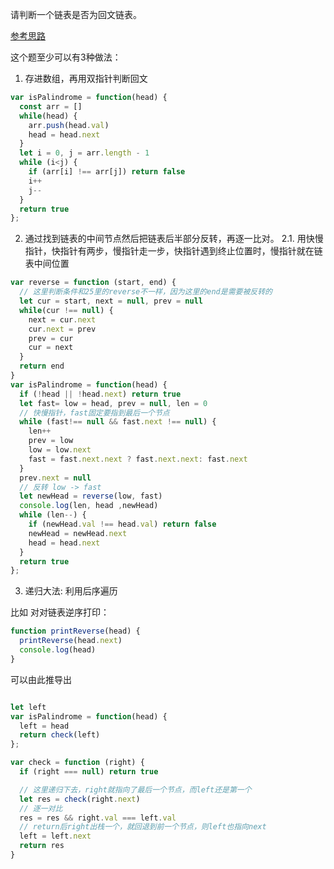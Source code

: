 请判断一个链表是否为回文链表。


[参考思路](https://leetcode-cn.com/problems/palindrome-linked-list/solution/di-gui-zhan-deng-3chong-jie-jue-fang-shi-zui-hao-d/)

这个题至少可以有3种做法：
1. 存进数组，再用双指针判断回文

```js
var isPalindrome = function(head) {
  const arr = []
  while(head) {
    arr.push(head.val)
    head = head.next
  }
  let i = 0, j = arr.length - 1
  while (i<j) {
    if (arr[i] !== arr[j]) return false
    i++
    j--
  }
  return true
};

```


2. 通过找到链表的中间节点然后把链表后半部分反转，再逐一比对。
  2.1. 用快慢指针，快指针有两步，慢指针走一步，快指针遇到终止位置时，慢指针就在链表中间位置
```js
var reverse = function (start, end) {
  // 这里判断条件和25里的reverse不一样，因为这里的end是需要被反转的
  let cur = start, next = null, prev = null
  while(cur !== null) {
    next = cur.next
    cur.next = prev
    prev = cur
    cur = next
  }
  return end
}
var isPalindrome = function(head) {
  if (!head || !head.next) return true
  let fast= low = head, prev = null, len = 0
  // 快慢指针，fast固定要指到最后一个节点
  while (fast!== null && fast.next !== null) {
    len++
    prev = low
    low = low.next
    fast = fast.next.next ? fast.next.next: fast.next
  }
  prev.next = null
  // 反转 low -> fast
  let newHead = reverse(low, fast)
  console.log(len, head ,newHead)
  while (len--) {
    if (newHead.val !== head.val) return false
    newHead = newHead.next
    head = head.next
  }
  return true
};

```

3. 递归大法: 利用后序遍历

比如 对对链表逆序打印：
```js
function printReverse(head) {
  printReverse(head.next)
  console.log(head)
}
```

可以由此推导出
```js

let left
var isPalindrome = function(head) {
  left = head
  return check(left)
};

var check = function (right) {
  if (right === null) return true

  // 这里递归下去，right就指向了最后一个节点，而left还是第一个
  let res = check(right.next)
  // 逐一对比
  res = res && right.val === left.val
  // return后right出栈一个，就回退到前一个节点，则left也指向next
  left = left.next
  return res
}

```